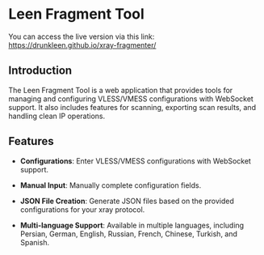# Leen Fragment Tool

You can access the live version via this link:
https://drunkleen.github.io/xray-fragmenter/

## Introduction

The Leen Fragment Tool is a web application that provides tools for managing and configuring VLESS/VMESS configurations with WebSocket support. It also includes features for scanning, exporting scan results, and handling clean IP operations.

## Features

- **Configurations**: Enter VLESS/VMESS configurations with WebSocket support.

- **Manual Input**: Manually complete configuration fields.

- **JSON File Creation**: Generate JSON files based on the provided configurations for your xray protocol.

- **Multi-language Support**: Available in multiple languages, including Persian, German, English, Russian, French, Chinese, Turkish, and Spanish.
